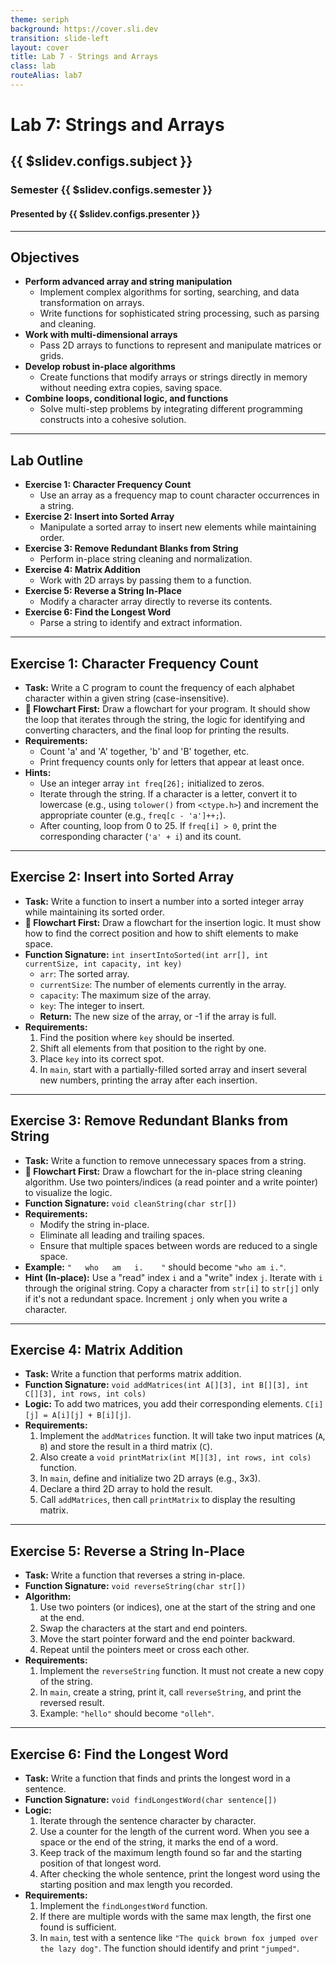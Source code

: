```yaml
---
theme: seriph
background: https://cover.sli.dev
transition: slide-left
layout: cover
title: Lab 7 - Strings and Arrays
class: lab
routeAlias: lab7
---
```


# Lab 7: Strings and Arrays
## {{ $slidev.configs.subject }}
### Semester {{ $slidev.configs.semester }}
#### Presented by {{ $slidev.configs.presenter }}

---

## Objectives

*   **Perform advanced array and string manipulation**
    *   Implement complex algorithms for sorting, searching, and data transformation on arrays.
    *   Write functions for sophisticated string processing, such as parsing and cleaning.
*   **Work with multi-dimensional arrays**
    *   Pass 2D arrays to functions to represent and manipulate matrices or grids.
*   **Develop robust in-place algorithms**
    *   Create functions that modify arrays or strings directly in memory without needing extra copies, saving space.
*   **Combine loops, conditional logic, and functions**
    *   Solve multi-step problems by integrating different programming constructs into a cohesive solution.

---

## Lab Outline

*   **Exercise 1: Character Frequency Count**
    *   Use an array as a frequency map to count character occurrences in a string.
*   **Exercise 2: Insert into Sorted Array**
    *   Manipulate a sorted array to insert new elements while maintaining order.
*   **Exercise 3: Remove Redundant Blanks from String**
    *   Perform in-place string cleaning and normalization.
*   **Exercise 4: Matrix Addition**
    *   Work with 2D arrays by passing them to a function.
*   **Exercise 5: Reverse a String In-Place**
    *   Modify a character array directly to reverse its contents.
*   **Exercise 6: Find the Longest Word**
    *   Parse a string to identify and extract information.

---

## Exercise 1: Character Frequency Count

*   **Task:** Write a C program to count the frequency of each alphabet character within a given string (case-insensitive).
*   **📝 Flowchart First:** Draw a flowchart for your program. It should show the loop that iterates through the string, the logic for identifying and converting characters, and the final loop for printing the results.
*   **Requirements:**
    *   Count 'a' and 'A' together, 'b' and 'B' together, etc.
    *   Print frequency counts only for letters that appear at least once.
*   **Hints:**
    *   Use an integer array `int freq[26];` initialized to zeros.
    *   Iterate through the string. If a character is a letter, convert it to lowercase (e.g., using `tolower()` from `<ctype.h>`) and increment the appropriate counter (e.g., `freq[c - 'a']++;`).
    *   After counting, loop from 0 to 25. If `freq[i] > 0`, print the corresponding character (`'a' + i`) and its count.

---

## Exercise 2: Insert into Sorted Array

*   **Task:** Write a function to insert a number into a sorted integer array while maintaining its sorted order.
*   **📝 Flowchart First:** Draw a flowchart for the insertion logic. It must show how to find the correct position and how to shift elements to make space.
*   **Function Signature:** `int insertIntoSorted(int arr[], int currentSize, int capacity, int key)`
    *   `arr`: The sorted array.
    *   `currentSize`: The number of elements currently in the array.
    *   `capacity`: The maximum size of the array.
    *   `key`: The integer to insert.
    *   **Return:** The new size of the array, or -1 if the array is full.
*   **Requirements:**
    1.  Find the position where `key` should be inserted.
    2.  Shift all elements from that position to the right by one.
    3.  Place `key` into its correct spot.
    4.  In `main`, start with a partially-filled sorted array and insert several new numbers, printing the array after each insertion.

---

## Exercise 3: Remove Redundant Blanks from String

*   **Task:** Write a function to remove unnecessary spaces from a string.
*   **📝 Flowchart First:** Draw a flowchart for the in-place string cleaning algorithm. Use two pointers/indices (a read pointer and a write pointer) to visualize the logic.
*   **Function Signature:** `void cleanString(char str[])`
*   **Requirements:**
    *   Modify the string in-place.
    *   Eliminate all leading and trailing spaces.
    *   Ensure that multiple spaces between words are reduced to a single space.
*   **Example:** `"   who   am   i.    "` should become `"who am i."`.
*   **Hint (In-place):** Use a "read" index `i` and a "write" index `j`. Iterate with `i` through the original string. Copy a character from `str[i]` to `str[j]` only if it's not a redundant space. Increment `j` only when you write a character.

---

## Exercise 4: Matrix Addition

*   **Task:** Write a function that performs matrix addition.
*   **Function Signature:** `void addMatrices(int A[][3], int B[][3], int C[][3], int rows, int cols)`
*   **Logic:** To add two matrices, you add their corresponding elements. `C[i][j] = A[i][j] + B[i][j]`.
*   **Requirements:**
    1.  Implement the `addMatrices` function. It will take two input matrices (`A`, `B`) and store the result in a third matrix (`C`).
    2.  Also create a `void printMatrix(int M[][3], int rows, int cols)` function.
    3.  In `main`, define and initialize two 2D arrays (e.g., 3x3).
    4.  Declare a third 2D array to hold the result.
    5.  Call `addMatrices`, then call `printMatrix` to display the resulting matrix.

---

## Exercise 5: Reverse a String In-Place

*   **Task:** Write a function that reverses a string in-place.
*   **Function Signature:** `void reverseString(char str[])`
*   **Algorithm:**
    1.  Use two pointers (or indices), one at the start of the string and one at the end.
    2.  Swap the characters at the start and end pointers.
    3.  Move the start pointer forward and the end pointer backward.
    4.  Repeat until the pointers meet or cross each other.
*   **Requirements:**
    1.  Implement the `reverseString` function. It must not create a new copy of the string.
    2.  In `main`, create a string, print it, call `reverseString`, and print the reversed result.
    3.  Example: `"hello"` should become `"olleh"`.

---

## Exercise 6: Find the Longest Word

*   **Task:** Write a function that finds and prints the longest word in a sentence.
*   **Function Signature:** `void findLongestWord(char sentence[])`
*   **Logic:**
    1.  Iterate through the sentence character by character.
    2.  Use a counter for the length of the current word. When you see a space or the end of the string, it marks the end of a word.
    3.  Keep track of the maximum length found so far and the starting position of that longest word.
    4.  After checking the whole sentence, print the longest word using the starting position and max length you recorded.
*   **Requirements:**
    1.  Implement the `findLongestWord` function.
    2.  If there are multiple words with the same max length, the first one found is sufficient.
    3.  In `main`, test with a sentence like `"The quick brown fox jumped over the lazy dog"`. The function should identify and print `"jumped"`.


<div style="position:fixed;bottom:0;right:20px;padding-bottom:30px">
<Link to="assessment" title="Go to Assessment Rubric 📝"/>
</div>